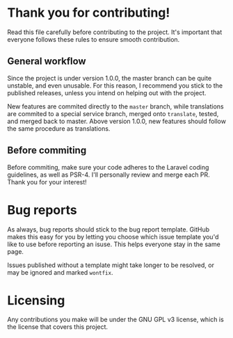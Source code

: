 # Thank you for contributing!

Read this file carefully before contributing to the project. It's important that everyone follows these rules to ensure smooth contribution.

## General workflow

Since the project is under version 1.0.0, the master branch can be quite unstable, and even unusable. For this reason, I recommend you stick to the published
releases, unless you intend on helping out with the project.

New features are commited directly to the ``master`` branch, while translations are commited to a special service branch, merged onto ``translate``, tested, and
merged back to master. Above version 1.0.0, new features should follow the same procedure as translations.

## Before commiting

Before commiting, make sure your code adheres to the Laravel coding guidelines, as well as PSR-4. I'll personally review and merge each PR.
Thank you for your interest!


# Bug reports

As always, bug reports should stick to the bug report template. GitHub makes this easy for you by letting you choose which issue template you'd like to use
before reporting an isuse. This helps everyone stay in the same page.

Issues published without a template might take longer to be resolved, or may be ignored and marked ``wontfix``.


# Licensing

Any contributions you make will be under the GNU GPL v3 license, which is the license that covers this project.
